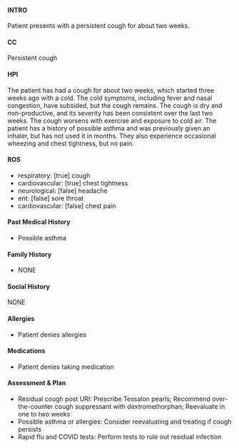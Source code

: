 #### INTRO 
Patient presents with a persistent cough for about two weeks. 

#### CC 
Persistent cough 

#### HPI 
The patient has had a cough for about two weeks, which started three weeks ago with a cold. The cold symptoms, including fever and nasal congestion, have subsided, but the cough remains. The cough is dry and non-productive, and its severity has been consistent over the last two weeks. The cough worsens with exercise and exposure to cold air. The patient has a history of possible asthma and was previously given an inhaler, but has not used it in months. They also experience occasional wheezing and chest tightness, but no pain.

#### ROS 
- respiratory: [true] cough 
- cardiovascular: [true] chest tightness 
- neurological: [false] headache 
- ent: [false] sore throat 
- cardiovascular: [false] chest pain 

#### Past Medical History 
- Possible asthma

#### Family History 
- NONE

#### Social History 
NONE

#### Allergies 
- Patient denies allergies

#### Medications 
- Patient denies taking medication

#### Assessment & Plan 
- Residual cough post URI: Prescribe Tessalon pearls; Recommend over-the-counter cough suppressant with dextromethorphan; Reevaluate in one to two weeks
- Possible asthma or allergies: Consider reevaluating and treating if cough persists
- Rapid flu and COVID tests: Perform tests to rule out residual infection

